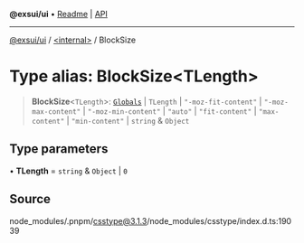 **@exsui/ui** • [Readme](../../README.md) \| [API](../../globals.md)

***

[@exsui/ui](../../README.md) / [\<internal\>](../README.md) / BlockSize

# Type alias: BlockSize\<TLength\>

> **BlockSize**\<`TLength`\>: [`Globals`](Globals.md) \| `TLength` \| `"-moz-fit-content"` \| `"-moz-max-content"` \| `"-moz-min-content"` \| `"auto"` \| `"fit-content"` \| `"max-content"` \| `"min-content"` \| `string` & `Object`

## Type parameters

• **TLength** = `string` & `Object` \| `0`

## Source

node\_modules/.pnpm/csstype@3.1.3/node\_modules/csstype/index.d.ts:19039
